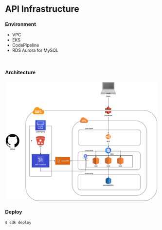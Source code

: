 # API Infrastructure

### Environment

- VPC
- EKS
- CodePipeline
- RDS Aurora for MySQL

<br>

### Architecture

<img src='../assets/api.png' width=500 />

<br>

### Deploy

```
$ cdk deploy
```

<br>